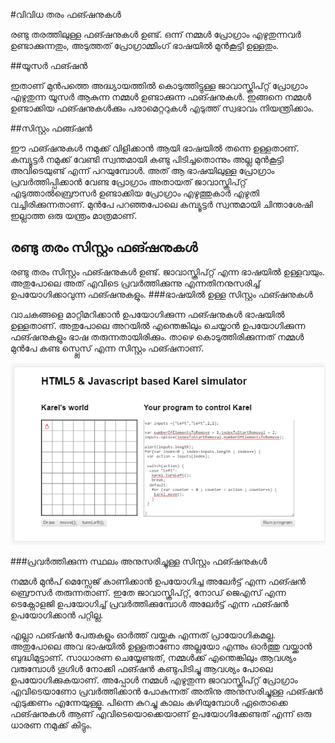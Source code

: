 #വിവിധ തരം ഫങ്ഷനുകള്‍

രണ്ടു തരത്തിലുള്ള ഫങ്ഷനുകള്‍ ഉണ്ട്. ഒന്ന് നമ്മള്‍ പ്രോഗ്രാം എഴുതുന്നവര്‍ ഉണ്ടാക്കുന്നതും, അടുത്തത് പ്രോഗ്രാമ്മിംഗ്  ഭാഷയില്‍ മുന്‍കൂട്ടി ഉള്ളതും.

##യൂസര്‍ ഫങ്ഷന്‍

ഇതാണ് മുന്‍പത്തെ അദ്ധ്യായത്തില്‍ കൊടുത്തിട്ടുള്ള ജാവാസ്ക്രിപ്റ്റ് പ്രോഗ്രാം എഴുതുന്ന യൂസര്‍ ആകുന്ന നമ്മള്‍ ഉണ്ടാക്കുന്ന ഫങ്ഷനുകള്‍. ഇങ്ങനെ നമ്മള്‍ ഉണ്ടാക്കിയ ഫങ്ഷനുകള്‍ക്കും പരാമെറ്ററുകള്‍ എടുത്ത് സ്വഭാവം നിയന്ത്രിക്കാം. 

##സിസ്റ്റം ഫങ്ങ്ഷന്‍

ഈ ഫങ്ഷനുകള്‍ നമുക്ക് വിളിക്കാന്‍ ആയി ഭാഷയില്‍ തന്നെ ഉള്ളതാണ്. കമ്പ്യൂട്ടര്‍ നമുക്ക് വേണ്ടി സ്വന്തമായി കണ്ടു പിടിച്ചതൊന്നും അല്ല മുന്‍കൂട്ടി അവിടെയുണ്ട് എന്ന് പറയുമ്പോള്‍. അത് ആ ഭാഷയിലുള്ള പ്രോഗ്രാം പ്രവര്‍ത്തിപ്പിക്കാന്‍ വേണ്ട പ്രോഗ്രാം അതായത് ജാവാസ്ക്രിപ്റ്റ് എടുത്താല്‍ബ്രൌസര്‍ ഉണ്ടാക്കിയ  പ്രോഗ്രാം എഴുത്തുകാര്‍ എഴുതി വച്ചിരിക്കുന്നതാണ്. മുന്‍പേ പറഞ്ഞപോലെ കമ്പ്യൂട്ടര്‍ സ്വന്തമായി ചിന്താശേഷി ഇല്ലാത്ത ഒരു യന്ത്രം മാത്രമാണ്.


## രണ്ടു തരം സിസ്റ്റം ഫങ്ഷനുകള്‍

രണ്ടു തരം സിസ്റ്റം ഫങ്ഷനുകള്‍ ഉണ്ട്. ജാവാസ്ക്രിപ്റ്റ് എന്ന ഭാഷയില്‍ ഉള്ളവയും. അതുപോലെ അത് എവിടെ പ്രവര്‍ത്തിക്കുന്നു എന്നതിനനുസരിച്ച് ഉപയോഗിക്കാവുന്ന ഫങ്ഷനുകളും. 
###ഭാഷയില്‍ ഉള്ള സിസ്റ്റം ഫങ്ഷനുകള്‍

വാചകങ്ങളെ മാറ്റിമറിക്കാന്‍ ഉപയോഗിക്കുന്ന ഫങ്ഷനുകള്‍ ഭാഷയില്‍ ഉള്ളതാണ്. അതുപോലെ അറയില്‍ എന്തെങ്കിലും ചെയ്യാന്‍ ഉപയോഗിക്കുന്ന ഫങ്ഷനുകളും ഭാഷ തരുന്നതായിരിക്കും.
താഴെ കൊടുത്തിരിക്കുന്നത് നമ്മള്‍ മുന്‍പേ കണ്ട സ്പ്ലെസ് എന്ന സിസ്റ്റം ഫങ്ഷനാണ്. 

![അറയുടെ ഇടയില്‍ നിന്നും എടുക്കാന്‍](images/ch06/60/06-splice.PNG)

###പ്രവര്‍ത്തിക്കുന്ന സ്ഥലം അനുസരിച്ചുള്ള സിസ്റ്റം ഫങ്ഷനുകള്‍

നമ്മള്‍ മുന്‍പ് മെസ്സേജ് കാണിക്കാന്‍ ഉപയോഗിച്ച അലേര്‍ട്ട്  എന്ന ഫങ്ഷന്‍ ബ്രൌസര്‍ തരുന്നതാണ്. ഇതേ ജാവാസ്ക്രിപ്റ്റ്, നോഡ് ജെഎസ് എന്ന ടെക്നോളജി ഉപയോഗിച്ച് പ്രവര്‍ത്തിക്കുമ്പോള്‍ അലേര്‍ട്ട് എന്ന ഫങ്ഷന്‍ ഉപയോഗിക്കാന്‍ പറ്റില്ല.

എല്ലാ ഫങ്ഷന്‍ പേരുകളും ഓര്‍ത്ത് വയ്ക്കുക എന്നത് പ്രായോഗികമല്ല. അതുപോലെ അവ ഭാഷയില്‍ ഉള്ളതാണോ അല്ലയോ എന്നും ഓര്‍ത്തു വയ്ക്കാന്‍ ബുദ്ധിമുട്ടാണ്. സാധാരണ ചെയ്യേണ്ടത്, നമ്മള്‍ക്ക് എന്തെങ്കിലും ആവശ്യം വരുമ്പോള്‍ ഗൂഗിള്‍ നോക്കി ഫങ്ഷന്‍ കണ്ടുപിടിച്ചു ആവശ്യം പോലെ ഉപയോഗിക്കുകയാണ്. അപ്പോള്‍ നമ്മള്‍ എഴുതുന്ന ജാവാസ്ക്രിപ്റ്റ് പ്രോഗ്രാം എവിടെയാണോ പ്രവര്‍ത്തിക്കാന്‍ പോകുന്നത് അതിനു അനുസരിച്ചുള്ള ഫങ്ഷന്‍ എടുക്കണം എന്നേയുള്ളൂ. പിന്നെ കുറച്ചു കാലം കഴിയുമ്പോള്‍ ഏതൊക്കെ ഫങ്ഷനുകള്‍ ആണ് എവിടെയൊക്കെയാണ് ഉപയോഗിക്കേണ്ടത് എന്ന് ഒരു ധാരണ നമുക്ക് കിട്ടും.  